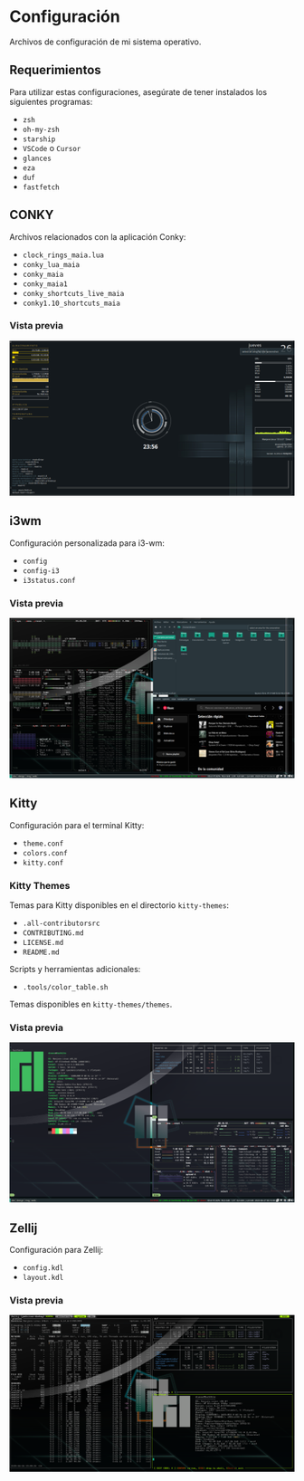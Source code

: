 # Configuración
Archivos de configuración de mi sistema operativo.

## Requerimientos
Para utilizar estas configuraciones, asegúrate de tener instalados los siguientes programas:
- `zsh`
- `oh-my-zsh`
- `starship`
- `VSCode` o `Cursor`
- `glances`
- `eza`
- `duf`
- `fastfetch`

## CONKY
Archivos relacionados con la aplicación Conky:
- `clock_rings_maia.lua`
- `conky_lua_maia`
- `conky_maia`
- `conky_maia1`
- `conky_shortcuts_live_maia`
- `conky1.10_shortcuts_maia`

### Vista previa
![Conky Configuración](./screenshots/conky_preview.png)

## i3wm
Configuración personalizada para i3-wm:
- `config`
- `config-i3`
- `i3status.conf`

### Vista previa
![i3wm Configuración](./screenshots/i3wm_preview.png)

## Kitty
Configuración para el terminal Kitty:
- `theme.conf`
- `colors.conf`
- `kitty.conf`

### Kitty Themes
Temas para Kitty disponibles en el directorio `kitty-themes`:
- `.all-contributorsrc`
- `CONTRIBUTING.md`
- `LICENSE.md`
- `README.md`

Scripts y herramientas adicionales:
- `.tools/color_table.sh`

Temas disponibles en `kitty-themes/themes`.

### Vista previa
![Kitty Configuración](./screenshots/kitty_preview.png)

## Zellij
Configuración para Zellij:
- `config.kdl`
- `layout.kdl`

### Vista previa
![Zellij Configuración](./screenshots/zellij_preview.png)